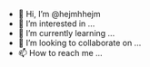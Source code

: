 - 👋 Hi, I’m @hejmhhejm
- 👀 I’m interested in ...
- 🌱 I’m currently learning ...
- 💞️ I’m looking to collaborate on ...
- 📫 How to reach me ...

<!---
hejmhhejm/hejmhhejm is a ✨ special ✨ repository because its `README.md` (this file) appears on your GitHub profile.
You can click the Preview link to take a look at your changes.
--->
